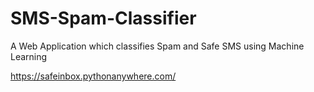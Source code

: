 # SMS-Spam-Classifier
A Web Application which classifies Spam and Safe SMS using Machine Learning

https://safeinbox.pythonanywhere.com/
